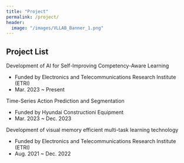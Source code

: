 ```yaml
---
title: "Project"
permalink: /project/
header:
  image: "/images/VLLAB_Banner_1.png"
---
```


## Project List
Development of AI for Self-Improving Competency-Aware Learning<br>
- Funded by Electronics and Telecommunications Research Institute (ETRI)<br>
- Mar. 2023 ~ Present<br>

Time-Series Action Prediction and Segmentation<br>
- Funded by Hyundai Constructioni Equipment<br>
- Mar. 2023 ~ Dec. 2023<br>

Development of visual memory efficient multi-task learning technology<br>
- Funded by Electronics and Telecommunications Research Institute (ETRI)<br>
- Aug. 2021 ~ Dec. 2022<br>


